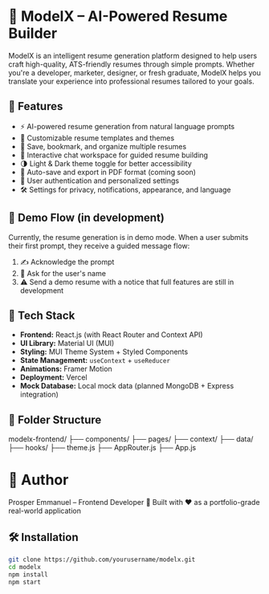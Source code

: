 # 🧠 ModelX – AI-Powered Resume Builder

ModelX is an intelligent resume generation platform designed to help users craft high-quality, ATS-friendly resumes through simple prompts. Whether you're a developer, marketer, designer, or fresh graduate, ModelX helps you translate your experience into professional resumes tailored to your goals.

## 🚀 Features

- ⚡ AI-powered resume generation from natural language prompts
- 📄 Customizable resume templates and themes
- 💾 Save, bookmark, and organize multiple resumes
- 💬 Interactive chat workspace for guided resume building
- 🌗 Light & Dark theme toggle for better accessibility
- 📁 Auto-save and export in PDF format (coming soon)
- 👤 User authentication and personalized settings
- 🛠️ Settings for privacy, notifications, appearance, and language

## 🧪 Demo Flow (in development)

Currently, the resume generation is in demo mode. When a user submits their first prompt, they receive a guided message flow:
1. ✍️ Acknowledge the prompt
2. 👤 Ask for the user's name
3. ⚠️ Send a demo resume with a notice that full features are still in development

## 🧱 Tech Stack

- **Frontend:** React.js (with React Router and Context API)
- **UI Library:** Material UI (MUI)
- **Styling:** MUI Theme System + Styled Components
- **State Management:** `useContext` + `useReducer`
- **Animations:** Framer Motion
- **Deployment:** Vercel
- **Mock Database:** Local mock data (planned MongoDB + Express integration)

## 📂 Folder Structure

modelx-frontend/ ├── components/ ├── pages/ ├── context/ ├── data/ ├── hooks/ ├── theme.js ├── AppRouter.js ├── App.js

# 👤 Author

Prosper Emmanuel – Frontend Developer
💼 Built with ❤️ as a portfolio-grade real-world application

## 🛠️ Installation

```bash
git clone https://github.com/yourusername/modelx.git
cd modelx
npm install
npm start

